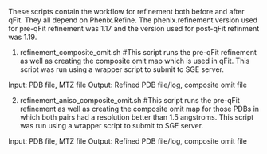 These scripts contain the workflow for refinement both before and after qFit. They all depend on Phenix.Refine. The phenix.refinement version used for pre-qFit refinement was 1.17 and the version used for post-qFit refinment was 1.19. 




1) refinement_composite_omit.sh  #This script runs the pre-qFit refinement as well as creating the composite omit map which is used in qFit. This script was run using a wrapper script to submit to SGE server. 

Input: PDB file, MTZ file
Output: Refined PDB file/log, composite omit file


2) refinement_aniso_composite_omit.sh  #This script runs the pre-qFit refinement as well as creating the composite omit map for those PDBs in which both pairs had a resolution better than 1.5 angstroms. This script was run using a wrapper script to submit to SGE server. 

Input: PDB file, MTZ file
Output: Refined PDB file/log, composite omit file

